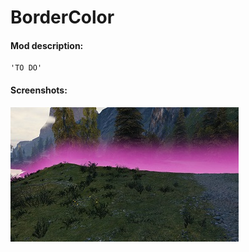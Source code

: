 # BorderColor
#### Mod description:
    'TO DO'

#### Screenshots:
![ScreenShot](./BorderColor.jpg)
